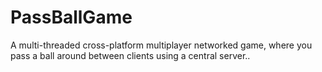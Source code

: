 # PassBallGame
A multi-threaded cross-platform multiplayer networked game, where you pass a ball around between clients using a central server..
